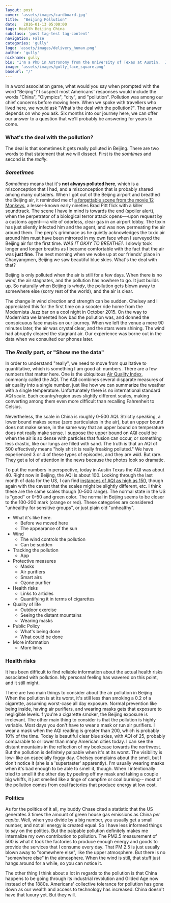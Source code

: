 ```yaml
---
layout: post
cover: 'assets/images/cardboard.jpg'
title:  "Beijing Pollution"
date:   2016-01-13 05:00:00
tags: Health Beijing China
subclass: 'post tag-test tag-content'
navigation: False
categories: 'gully'
logo: 'assets/images/delivery_human.png'
author: 'gully'
nickname: gully
bio: "I'm a PhD in Astronomy from the University of Texas at Austin.  I like experiments,  behavioral economics, bicycle riding, data science, and Indian food."
image: 'assets/images/gully_face_square.png'
baseurl: "/"
---
```


In a word association game, what would you say when prompted with the word "Beijing"?  I suspect most Americans' responses would include the words "China", "Olympics", "city", and "pollution".  Pollution was among our chief concerns before moving here.  When we spoke with travellers who lived here, we would ask "What's the deal with the pollution?".  The answer depends on who you ask.  Six months into our journey here, we can offer our answer to a question that we'll probably be answering for years to come.

### What's the deal with the pollution?

The deal is that sometimes it gets really polluted in Beijing.  There are two words to that statement that we will dissect.  First is the *somtimes* and second is the *really*.

### *Sometimes*

*Sometimes* means that it's **not always polluted here**, which is a misconception that I had, and a misconception that is probably shared among many outsiders.  When I got out of the Beijing airport and breathed the Beijing air, it reminded me of [a forgettable scene from the movie 12 Monkeys](https://youtu.be/5Zht43WrCmk?t=7m55s), a lesser-known early nineties Brad Pitt flick with a killer soundtrack.  The scene I have in mind is towards the end (spoiler alert), when the perpetrator of a biological terror attack opens---upon request by a customs agent---a vile of odorless, clear gas in an airport lobby.  The toxin has just silently infected him and the agent, and was now permeating the air around them.  The perp's grimmace as he quietly acknowledges the toxic air around him must have been mirrored in my own face when I surveyed the Beijing air for the first time.  *WAS IT OKAY TO BREATHE?*.  I slowly took longer and longer breaths as I became comfortable with the fact that the air was **just fine**.  The next morning when we woke up at our friends' place in Chaoyangmen, Beijing we saw beautiful blue skies.  What's the deal with that?

Beijing is only polluted when the air is still for a few days.  When there is no *wind*, the air stagnates, and the pollution has nowhere to go.  It just builds up.  So naturally when Beijing is *windy*, the pollution gets blown away to somewhere else (sorry rest of the world), and the air is clear.  

The change in wind direction and strength can be sudden.  Chelsey and I appreciated this for the first time on a scooter ride home from the Modernista Jazz bar on a cool night in October 2015.  On the way to Modernista we lamented how bad the pollution was, and donned the conspicuous face masks on our journey.  When we left the venue a mere 90 minutes later, the air was crystal clear, and the stars were shining.  The wind had abruptly cleared the stagnant air.  Our experience was borne out in the data when we consulted our phones later.

### The *Really* part, or "Show me the data"

In order to understand "really", we need to move from qualitative to quantitative, which is something I am good at: numbers.  There are a few numbers that matter here.  One is the ubiquitous [Air Quality Index](https://en.wikipedia.org/wiki/Air_quality_index), commonly called the AQI.  The AQI combines several disparate measures of air quality into a single number, just like how we can summarize the weather with a single temperature.  Unfortunately there is no international standard AQI scale.  Each country/region uses slightly different scales, making converting among them even more difficult than recalling Fahrenheit to Celsius.  

Nevertheless, the scale in China is roughly 0-500 AQI.  Strictly speaking, a lower bound makes sense (zero particulates in the air), but an upper bound does not make sense, in the same way that an upper bound on temperature does not really make sense.  I suppose the upper bound on AQI could be when the air is so dense with particles that fusion can occur, or something less drastic, like our lungs are filled with sand.  The truth is that an AQI of 500 effectively means "holy shit it is really freaking polluted."  We have experienced 3 or 4 of these types of episodes, and they are *wild*.  But rare.  They get a lot of attention in the news because the photos look so dramatic.

To put the numbers in perspective, today in Austin Texas the AQI was about 40.  Right now in Beijing, the AQI is about 100.  Looking through the last month of data for the US, I can find [instances of AQI as high as 150](https://airnow.gov/index.cfm?action=airnow.mapsarchivedetail&domainid=53&mapdate=20160212&tab=1), though again with the caveat that the scales might be slightly different, etc.  I think these are the same scales though (0-500 range).  The normal state in the US is "good" or 0-50 and green color.  The normal in Beijing seems to be closer to the 100-200 mark (orange or red).  These categories are considered "unhealthy for sensitive groups", or just plain old "unhealthy".  




- What it's like here.
	- Before we moved here
	- The appearance of the sun
- Wind 
	- The wind controls the pollution
	- Can be sudden
- Tracking the pollution
	- App
- Protective measures
	- Masks
	- Air purifiers
	- Smart airs
	- Ozone purifier
- Health risks
	- Links to articles
	- Quantifying it in terms of cigarettes
- Quality of life
	- Outdoor exercise
	- Seeing the distant mountains
	- Wearing masks
- Public Policy
	- What's being done
	- What could be done
- More information
	- More links












### Health risks

It has been difficult to find reliable information about the actual health risks associated with pollution.  My personal feeling has wavered on this point, and it still might.

There are two main things to consider about the air pollution in Beijing. When the pollution is at its worst, it's still less than smoking a 0.2 of a cigarette, assuming worst-case all day exposure.  Normal prevention like being inside, having air purifiers, and wearing masks gets that exposure to negligible levels.  f you're a cigarette smoker, the Beijing exposure is irrelevant.  The other main thing to consider is that the pollution is highly variable.  Most days you don't have to wear a mask or run air purifiers.  I wear a mask when the AQI reading is greater than 200, which is probably 10% of the time.  Today is beautiful clear blue skies, with AQI of 25, probably comparable to or lower than many American cities today.  I can see the distant mountains in the reflection of my bookcase towards the northwest.  But the pollution is definitely palpable when it's at its worst.  The visibility is low- like an especially foggy day.  Chelsey complains about the smell, but I don't notice it (she is a 'supertaster' apparently).  I'm usually wearing masks when it's bad enough to be able to smell it, though.  When I intentionally tried to smell it the other day by peeling off my mask and taking a couple big whiffs, it just smelled like a tinge of campfire or coal burning-- most of the pollution comes from coal factories that produce energy at low cost.

### Politics
As for the politics of it all, my buddy Chase cited a statistic that the US generates 3 times the amount of green house gas emissions as China *per capita*.  Well, when you divide by a big number, you usually get a small number, and not all energy is created equal.  So I have less informed things to say on the politics.  But the palpable pollution definitely makes me internalize my own contribution to pollution.  The PM2.5 measurement of 500 is what it took the factories to produce enough energy and goods to provide the services that I consume every day.  That PM 2.5 is just usually blown away to "somewhere else", like the upper atmosphere.  But there is no "somewhere else" in the atmosphere.  When the wind is still, that stuff just hangs around for a while, so you can notice it.  

The other thing I think about a lot in regards to the pollution is that China happens to be going through its industrial revolution and Gilded Age now instead of the 1880s.  Americans' collective tolerance for pollution has gone down as our wealth and access to technology has increased.  China doesn't have that luxury yet.  But they will.  

